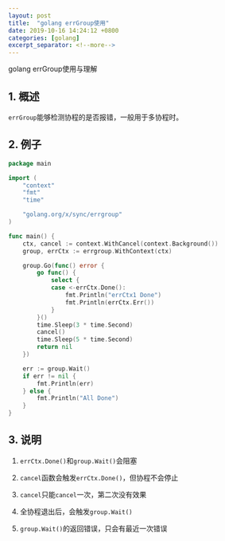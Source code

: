 ```yaml
---
layout: post
title:  "golang errGroup使用"
date: 2019-10-16 14:24:12 +0800
categories: [golang]
excerpt_separator: <!--more-->
---
```

golang errGroup使用与理解
<!--more-->

## 1. 概述

`errGroup`能够检测协程的是否报错，一般用于多协程时。

## 2. 例子

```go
package main

import (
	"context"
	"fmt"
	"time"

	"golang.org/x/sync/errgroup"
)

func main() {
	ctx, cancel := context.WithCancel(context.Background())
	group, errCtx := errgroup.WithContext(ctx)

	group.Go(func() error {
		go func() {
			select {
			case <-errCtx.Done():
				fmt.Println("errCtx1 Done")
				fmt.Println(errCtx.Err())
			}
		}()
		time.Sleep(3 * time.Second)
		cancel()
		time.Sleep(5 * time.Second)
		return nil
	})

	err := group.Wait()
	if err != nil {
		fmt.Println(err)
	} else {
		fmt.Println("All Done")
	}
}
```

## 3. 说明

1. `errCtx.Done()`和`group.Wait()`会阻塞

2. `cancel`函数会触发`errCtx.Done()`，但协程不会停止

3. `cancel`只能`cancel`一次，第二次没有效果

4. 全协程退出后，会触发`group.Wait()`

5. `group.Wait()`的返回错误，只会有最近一次错误